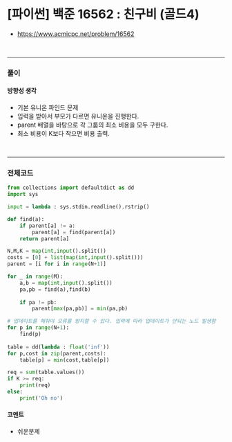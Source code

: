 # **\[파이썬\] 백준 16562 : 친구비 (골드4)**
* https://www.acmicpc.net/problem/16562
<br>


---

### **풀이**

#### **방향성 생각**
* 기본 유니온 파인드 문제
* 입력을 받아서 부모가 다르면 유니온을 진행한다.
* parent 배열을 바탕으로 각 그룹의 최소 비용을 모두 구한다.
* 최소 비용이 K보다 작으면 비용 출력.

<br>

---

### **전체코드**
```python
from collections import defaultdict as dd
import sys

input = lambda : sys.stdin.readline().rstrip()

def find(a):
    if parent[a] != a:
        parent[a] = find(parent[a])
    return parent[a]

N,M,K = map(int,input().split())
costs = [0] + list(map(int,input().split()))
parent = [i for i in range(N+1)]

for _ in range(M):
    a,b = map(int,input().split())
    pa,pb = find(a),find(b)
    
    if pa != pb:
        parent[max(pa,pb)] = min(pa,pb)

# 업데이트를 해줘야 오류를 방지할 수 있다. 입력에 따라 업데이트가 안되는 노드 발생함
for p in range(N+1):
    find(p)
    
table = dd(lambda : float('inf'))
for p,cost in zip(parent,costs):
    table[p] = min(cost,table[p])

req = sum(table.values())
if K >= req:
    print(req)
else:
    print('Oh no')
```

#### **코멘트**

* 쉬운문제